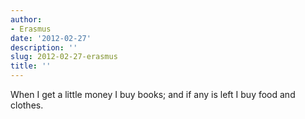 ```yaml
---
author:
- Erasmus
date: '2012-02-27'
description: ''
slug: 2012-02-27-erasmus
title: ''
---
```

When I get a little money I buy books; and if any is left I buy food and clothes.



